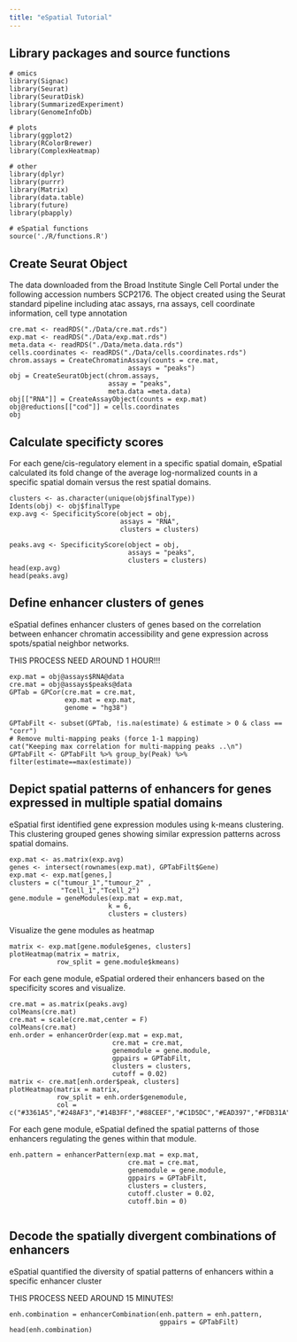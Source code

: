 ```yaml
---
title: "eSpatial Tutorial"
---
```


## Library packages and source functions

```{r}
# omics
library(Signac)
library(Seurat)
library(SeuratDisk)
library(SummarizedExperiment)
library(GenomeInfoDb)

# plots
library(ggplot2)
library(RColorBrewer)
library(ComplexHeatmap)

# other
library(dplyr)
library(purrr)
library(Matrix)
library(data.table)
library(future)
library(pbapply)

# eSpatial functions
source('./R/functions.R')
```

## Create Seurat Object
The data downloaded from the Broad Institute Single Cell Portal under the following accession numbers SCP2176. The object created using the Seurat standard pipeline including atac assays, rna assays, cell coordinate information, cell type annotation

```{r}
cre.mat <- readRDS("./Data/cre.mat.rds")
exp.mat <- readRDS("./Data/exp.mat.rds")
meta.data <- readRDS("./Data/meta.data.rds")
cells.coordinates <- readRDS("./Data/cells.coordinates.rds")
chrom.assays = CreateChromatinAssay(counts = cre.mat,
                              assays = "peaks")
obj = CreateSeuratObject(chrom.assays,
                         assay = "peaks",
                         meta.data =meta.data)
obj[["RNA"]] = CreateAssayObject(counts = exp.mat)
obj@reductions[["cod"]] = cells.coordinates
obj
```
## Calculate  specificty scores
For each gene/cis-regulatory element in a specific spatial domain, eSpatial calculated its fold change of the average log-normalized counts in a specific spatial domain versus the rest spatial domains.

```{r}
clusters <- as.character(unique(obj$finalType))
Idents(obj) <- obj$finalType
exp.avg <- SpecificityScore(object = obj,
                            assays = "RNA",
                            clusters = clusters)

peaks.avg <- SpecificityScore(object = obj,
                              assays = "peaks",
                              clusters = clusters)
head(exp.avg)
head(peaks.avg)                            
```

## Define enhancer clusters of genes
eSpatial defines enhancer clusters of genes based on the correlation between enhancer chromatin accessibility and gene expression across spots/spatial neighbor networks.

THIS PROCESS NEED AROUND 1 HOUR!!!

```{r}
exp.mat = obj@assays$RNA@data
cre.mat = obj@assays$peaks@data
GPTab = GPCor(cre.mat = cre.mat,
              exp.mat = exp.mat,
              genome = "hg38")
```

```{r}
GPTabFilt <- subset(GPTab, !is.na(estimate) & estimate > 0 & class == "corr")
# Remove multi-mapping peaks (force 1-1 mapping)
cat("Keeping max correlation for multi-mapping peaks ..\n")
GPTabFilt <- GPTabFilt %>% group_by(Peak) %>% filter(estimate==max(estimate))

```
##  Depict spatial patterns of enhancers for genes expressed in multiple spatial domains
eSpatial first identified gene expression modules using k-means clustering. This clustering grouped genes showing similar expression patterns across spatial domains.

```{r}
exp.mat <- as.matrix(exp.avg)
genes <- intersect(rownames(exp.mat), GPTabFilt$Gene)
exp.mat <- exp.mat[genes,]
clusters = c("tumour_1","tumour_2" ,
             "Tcell_1","Tcell_2")
gene.module = geneModules(exp.mat = exp.mat,
                         k = 6,
                         clusters = clusters)
```
Visualize the gene modules as heatmap

```{r}
matrix <- exp.mat[gene.module$genes, clusters]
plotHeatmap(matrix = matrix,
            row_split = gene.module$kmeans)
```

For each gene module, eSpatial ordered their enhancers based on the specificity scores and visualize.

```{r}
cre.mat = as.matrix(peaks.avg)
colMeans(cre.mat)
cre.mat = scale(cre.mat,center = F)
colMeans(cre.mat)
enh.order = enhancerOrder(exp.mat = exp.mat,
                          cre.mat = cre.mat,
                          genemodule = gene.module,
                          gppairs = GPTabFilt,
                          clusters = clusters,
                          cutoff = 0.02)
matrix <- cre.mat[enh.order$peak, clusters]
plotHeatmap(matrix = matrix,
            row_split = enh.order$genemodule,
            col = c("#3361A5","#248AF3","#14B3FF","#88CEEF","#C1D5DC","#EAD397","#FDB31A","#E42A2A","#A31D1D"))            
```

For each gene module, eSpatial defined the spatial patterns of those enhancers regulating the genes within that module.
```{r}
enh.pattern = enhancerPattern(exp.mat = exp.mat,
                              cre.mat = cre.mat,
                              genemodule = gene.module,
                              gppairs = GPTabFilt,
                              clusters = clusters,
                              cutoff.cluster = 0.02,
                              cutoff.bin = 0)


```
##  Decode the spatially divergent combinations of enhancers
eSpatial quantified the diversity of spatial patterns of enhancers within a specific enhancer cluster

THIS PROCESS NEED AROUND 15 MINUTES!
```{r}
enh.combination = enhancerCombination(enh.pattern = enh.pattern,
                                      gppairs = GPTabFilt)
head(enh.combination)
```

